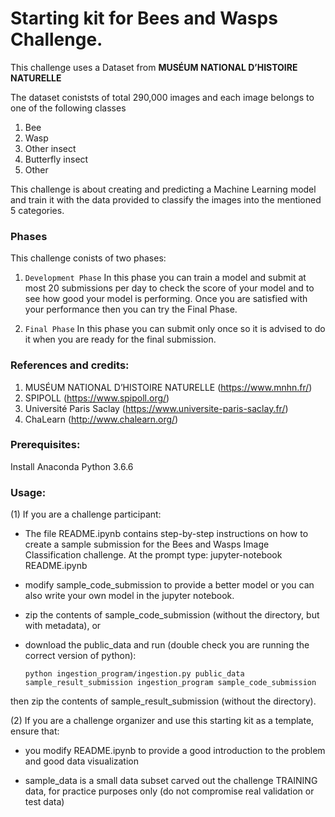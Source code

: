 # Starting kit for Bees and Wasps Challenge.

This challenge uses a Dataset from **MUSÉUM NATIONAL D’HISTOIRE NATURELLE**
    
The dataset coniststs of total 290,000 images and each image belongs to one of the following classes

1.  Bee
2. Wasp
3. Other insect
4. Butterfly insect
5. Other

    
This challenge is about creating and predicting a Machine Learning model and train it with the data provided to classify the images into the mentioned 5 categories. 


### Phases
This challenge conists of two phases:  

1. `Development Phase`
In this phase you can train a model and submit at most 20 submissions per day to check the score of your model and to see how good your model is performing. Once you are satisfied with your performance then you can try the Final Phase.
    
2. `Final Phase`
In this phase you can submit only once so it is advised to do it when you are ready for the final submission.
    
    

### References and credits: 

1. MUSÉUM NATIONAL D’HISTOIRE NATURELLE (https://www.mnhn.fr/)
2. SPIPOLL (https://www.spipoll.org/)      
3. Université Paris Saclay (https://www.universite-paris-saclay.fr/)
4. ChaLearn (http://www.chalearn.org/)


### Prerequisites:
Install Anaconda Python 3.6.6 


### Usage:

(1) If you are a challenge participant:

- The file README.ipynb contains step-by-step instructions on how to create a sample submission for the Bees and Wasps Image Classification challenge. 
At the prompt type:
jupyter-notebook README.ipynb

- modify sample_code_submission to provide a better model or you can also write your own model in the jupyter notebook.

- zip the contents of sample_code_submission (without the directory, but with metadata), or

- download the public_data and run (double check you are running the correct version of python):

  `python ingestion_program/ingestion.py public_data sample_result_submission ingestion_program sample_code_submission`

then zip the contents of sample_result_submission (without the directory).

(2) If you are a challenge organizer and use this starting kit as a template, ensure that:

- you modify README.ipynb to provide a good introduction to the problem and good data visualization

- sample_data is a small data subset carved out the challenge TRAINING data, for practice purposes only (do not compromise real validation or test data)
